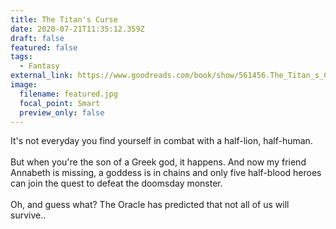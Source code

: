 ```yaml
---
title: The Titan's Curse
date: 2020-07-21T11:35:12.359Z
draft: false
featured: false
tags:
  - Fantasy
external_link: https://www.goodreads.com/book/show/561456.The_Titan_s_Curse
image:
  filename: featured.jpg
  focal_point: Smart
  preview_only: false
---
```

It's not everyday you find yourself in combat with a half-lion, half-human.\
\
But when you're the son of a Greek god, it happens. And now my friend Annabeth is missing, a goddess is in chains and only five half-blood heroes can join the quest to defeat the doomsday monster.\
\
Oh, and guess what? The Oracle has predicted that not all of us will survive..